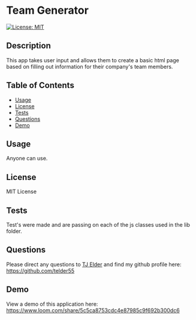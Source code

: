 # Team Generator 
[![License: MIT](https://img.shields.io/badge/License-MIT-yellow.svg)](https://opensource.org/licenses/MIT)

## Description 
This app takes user input and allows them to create a basic html page based on filling out information for their company's team members.

## Table of Contents 
* [Usage](#usage)
* [License](#license)
* [Tests](#tests)
* [Questions](#questions)
* [Demo](#demo)

## Usage 
Anyone can use.

## License 
MIT License

## Tests 
Test's were made and are passing on each of the js classes used in the lib folder.


## Questions 
Please direct any questions to [TJ Elder](mailto:telder55@gmail.com?subject=[GitHub]) and find my github profile here: https://github.com/telder55

## Demo
View a demo of this application here: https://www.loom.com/share/5c5ca8753cdc4e87985c9f692b300dc6

